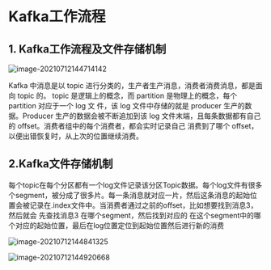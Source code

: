 # Kafka工作流程

## 1. Kafka工作流程及文件存储机制

![image-20210712144714142](E:\Javadream\Kafka\4-Kafka工作流程.assets\image-20210712144714142.png)

Kafka 中消息是以 topic 进行分类的，生产者生产消息，消费者消费消息，都是面向 topic 的。 topic 是逻辑上的概念，而 partition 是物理上的概念，每个 partition 对应于一个 log 文 件，该 log 文件中存储的就是 producer 生产的数据。Producer 生产的数据会被不断追加到该 log 文件末端，且每条数据都有自己的 offset。消费者组中的每个消费者，都会实时记录自己 消费到了哪个 offset，以便出错恢复时，从上次的位置继续消费。

## 2.Kafka文件存储机制

每个topic在每个分区都有一个log文件记录该分区Topic数据。每个log文件有很多个segment，被分成了很多片。每一条消息就对应一片，然后这条消息的起始位置会被记录在.index文件中。当消费者通过之前的offset，比如想要找到消息3，然后就会 先查找消息3 在哪个segment，然后找到对应的 在这个segment中的哪个对应的起始位置，最后在log位置定位到起始位置然后进行新的消费

![image-20210712144841325](E:\Javadream\Kafka\4-Kafka工作流程.assets\image-20210712144841325.png)

![image-20210712144920668](E:\Javadream\Kafka\4-Kafka工作流程.assets\image-20210712144920668.png)

